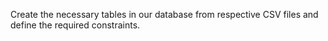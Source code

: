 Create the necessary tables in our database from respective CSV files and define the required constraints.
